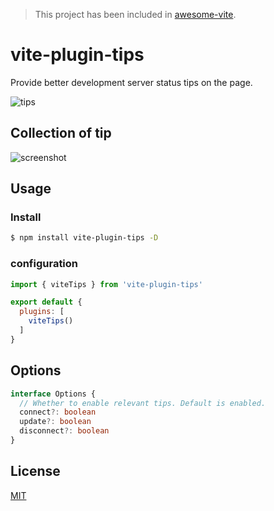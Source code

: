 > This project has been included in [awesome-vite](https://github.com/vitejs/awesome-vite).

# vite-plugin-tips

Provide better development server status tips on the page.

![tips](https://user-images.githubusercontent.com/37143265/126253070-83618ae6-bb85-44f9-b6c3-fba0f4faabe0.png)

## Collection of tip

![screenshot](https://user-images.githubusercontent.com/37143265/126061915-60eedf40-8a54-4837-9816-0d93c4a11b50.png)

## Usage

### Install

```bash
$ npm install vite-plugin-tips -D
```

### configuration

```js
import { viteTips } from 'vite-plugin-tips'

export default {
  plugins: [
    viteTips()
  ]
}
```

## Options

```ts
interface Options {
  // Whether to enable relevant tips. Default is enabled.
  connect?: boolean
  update?: boolean
  disconnect?: boolean
}
```

## License

[MIT](LICENSE)

